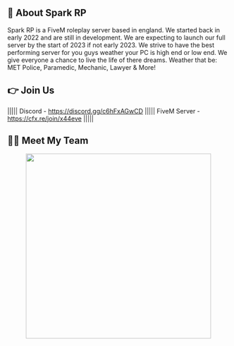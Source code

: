 ## 👋 About Spark RP
Spark RP is a FiveM roleplay server based in england. We started back in early 2022 and are still in development.
We are expecting to launch our full server by the start of 2023 if not early 2023. We strive to have the best
performing server for you guys weather your PC is high end or low end. We give everyone a chance to live the 
life of there dreams. Weather that be: MET Police, Paramedic, Mechanic, Lawyer & More!

## 👉 Join Us
||||| Discord - https://discord.gg/c6hFxAGwCD ||||| FiveM Server  - https://cfx.re/join/x44eve |||||

## 👨‍💻 Meet My Team
<p align="center">
 <a href=https://github.com/SPKReality><img width="420" src=https://github-readme-stats.vercel.app/api?username=SPKReality&count_private=true&show_icons=true&title_color=BF40BF&text_color=9F2B68&icon_color=BF40BF&hide_border=true&bg_color=808080&layout=compact&hide_title=false&hide_rank=false><a>

## 

